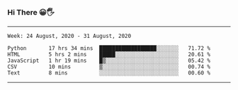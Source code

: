 ### Hi There 😀🖐
---
<!--START_SECTION:waka-->
```text
Week: 24 August, 2020 - 31 August, 2020

Python       17 hrs 34 mins  ██████████████████░░░░░░░   71.72 % 
HTML         5 hrs 2 mins    █████░░░░░░░░░░░░░░░░░░░░   20.61 % 
JavaScript   1 hr 19 mins    █▒░░░░░░░░░░░░░░░░░░░░░░░   05.42 % 
CSV          10 mins         ▒░░░░░░░░░░░░░░░░░░░░░░░░   00.74 % 
Text         8 mins          ░░░░░░░░░░░░░░░░░░░░░░░░░   00.60 % 
```
<!--END_SECTION:waka-->

---
